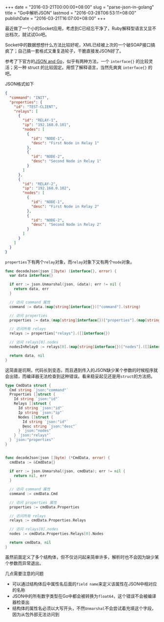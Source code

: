 +++
date = "2016-03-21T00:00:00+08:00"
slug = "parse-json-in-golang"
title = "Go中解析JSON"
lastmod = "2016-03-28T06:53:11+08:00"
publishDate = "2016-03-21T16:07:00+08:00"
+++

最近做了一个小的Socket应用，考虑到C已经忘干净了，Ruby解释型语言又显不出档次，就试试Go吧。

Socket中的数据想想什么方法比较好呢，XML已经被上次的一个破SOAP接口搞疯了；自己搞一套格式又重复造轮子，干脆直接发JSON好了。

参考了下官方的[JSON and Go](http://golang.org/blog/json-and-go)，似乎有两种方法，一个 `interface{}` 的比较灵活；另一种 struct 的比较固定。用惯了解释语言，当然先爽爽 `interface{}` 的吧。

JSON格式如下

~~~json
{
  "command": "INIT",
  "properties": {
    "id": "TEST-CLIENT",
    "relays": [
      {
        "id": "RELAY-1",
        "ip": "192.168.0.101",
        "nodes": [
          {
            "id": "NODE-1",
            "desc": "First Node in Relay 1"
          },
          {
            "id": "NODE-2",
            "desc": "Second Node in Relay 1"
          }
        ]
      },
      {
        "id": "RELAY-2",
        "ip": "192.168.0.102",
        "nodes": [
          {
            "id": "NODE-1",
            "desc": "First Node in Relay 2"
          },
          {
            "id": "NODE-2",
            "desc": "Second Node in Relay 2"
          }
        ]
      }
    ]
  }
}
~~~

`properties`下有两个`relay`对象，而`relay`对象下又有两个`node`对象。

~~~go
func decodeJson(json []byte) (interface{}, error) {
  var data interface{}

  if err := json.Unmarshal(json, &data); err != nil {
    return data, err
  }

  // 访问 command 属性
  command := data.(map[string]interface{})["command"].(string)

  // 访问 properties
  properties := data.(map[string]interface{})["properties"].(map[string]interface{})

  // 访问所有 relays
  relays := properties["relays"].([]interface{})

  // 访问 relays[0].nodes
  nodesInRelay0 := relays[0].(map[string]interface{})["nodes"].([]interface{})

  return data, nil
}
~~~

这简直是坑啊，代码长到变态，而且遇到传入的JSON缺少某个参数的时候程序就会出错，而编译器无法检查到这种错误。看来稳妥起见还是用`struct`的方法把。

~~~go
type CmdData struct {
  Cmd string `json:"command"`
  Properties []struct {
    Id string `json:"id"`
    Relays []struct {
      Id string `json:"id"`
      Ip string `json:"ip"`
      Nodes []struct {
        Id string `json:"id"`
        Desc string `json:"desc"`
      } `json:"nodes"`
    } `json:"relays"`
  } `json:"properties"`
}

 
func decodeJson(json []byte) (*CmdData, error) {
  cmdData := &CmdData{}
  
  if err := json.Unmarshal(json, cmdData); err != nil {
    return nil, err
  }

  // 访问 command 属性
  command := cmdData.Cmd

  // 访问 properties 属性
  properties := cmdData.Properties

  // 访问所有 relays
  relays := cmdData.Properties.Relays

  // 访问 relays[0].nodes
  nodes := cmdData.Properties.Relays[0].Nodes

  return cmdData, nil
}
~~~

虽然前面定义了多个结构体，但不仅访问起来简单许多，解析时也不会因为缺少某个参数而异常退出。

几点需要注意的问题

- 可以通过结构体后中属性名后面的`field name`来定义该属性在JSON中相对应的名称
- JSON中的所有数字类型在Go中都会被转换为`float64`，这个错误不会被编译器检查出
- 结构体的属性名必须以大写开头，不然`Unmarshal`不会尝试着充填这个字段，因为从包外部无法访问到
